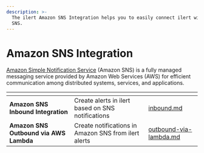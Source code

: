 ```yaml
---
description: >-
  The ilert Amazon SNS Integration helps you to easily connect ilert with Amazon
  SNS.
---
```


# Amazon SNS Integration

[Amazon Simple Notification Service](https://aws.amazon.com/sns/) (Amazon SNS) is a fully managed messaging service provided by Amazon Web Services (AWS) for efficient communication among distributed systems, services, and applications.

<table data-card-size="large" data-view="cards"><thead><tr><th></th><th></th><th data-hidden data-card-target data-type="content-ref"></th></tr></thead><tbody><tr><td><strong>Amazon SNS Inbound Integration</strong></td><td>Create alerts in ilert based on SNS notifications</td><td><a href="inbound.md">inbound.md</a></td></tr><tr><td><strong>Amazon SNS Outbound via AWS Lambda</strong></td><td>Create notifications in Amazon SNS from ilert alerts</td><td><a href="outbound-via-lambda.md">outbound-via-lambda.md</a></td></tr></tbody></table>

